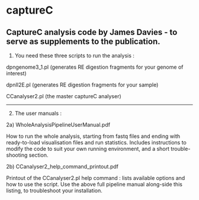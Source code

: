 # captureC
CaptureC analysis code by James Davies - to serve as supplements to the publication. 
------------------------------------------------------------------------------------

1) You need these three scripts to run the analysis :

dpngenome3_1.pl (generates RE digestion fragments for your genome of interest)

dpnII2E.pl (generates RE digestion fragments for your sample)

CCanalyser2.pl (the master captureC analyser)

------------------------------------------------------------------------------------

2) The user manuals :

2a) WholeAnalysisPipelineUserManual.pdf 

How to run the whole analysis, starting from fastq files and ending with ready-to-load visualisation files and run statistics. Includes instructions to modify the code to suit your own running environment, and a short trouble-shooting section.

2b) CCanalyser2_help_command_printout.pdf 

Printout of the CCanalyser2.pl help command : lists available options and how to use the script.
Use the above full pipeline manual along-side this listing, to troubleshoot your installation.

